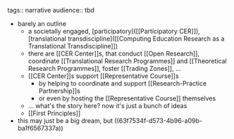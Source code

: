 tags:: narrative
audience:: tbd

- barely an outline
	- a societally engaged, [participatory]([[Participatory CER]]), [translational transdiscipline]([[Computing Education Research as a Translational Transdiscipline]])
	- there are [[CER Center]]s, that conduct [[Open Research]], coordinate [[Translational Research Programmes]] and [[Theoretical Research Programmes]], foster [[Trading Zones]], ...
	- [[CER Center]]s support [[Representative Course]]s
		- by helping to coordinate and support [[Research-Practice Partnership]]s
		- or even by hosting the [[Representative Course]] themselves
	- ... what's the story here?  now it's just a bunch of ideas
	- [[First Principles]]
- this may just be a big dream, but ((63f7534f-d573-4b96-a09b-ba1f6567337a))